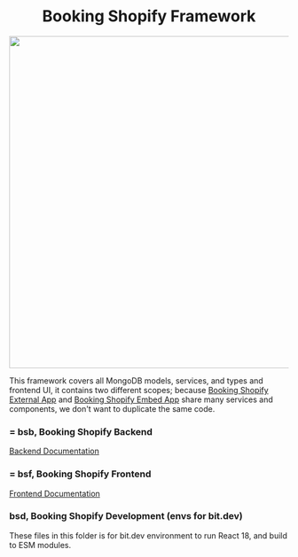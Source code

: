 <h1 align="center">Booking Shopify Framework</h1>

<p align="center">
  <img src="https://github.com/jamalsoueidan/booking-shopify-backend/blob/main/bit.png?raw=true" width="600"/>
</p>

This framework covers all MongoDB models, services, and types and frontend UI, it contains two different scopes; because [Booking Shopify External App](https://github.com/jamalsoueidan/booking-shopify-external-app) and [Booking Shopify Embed App](https://github.com/jamalsoueidan/booking-shopify-embed-app) share many services and components, we don't want to duplicate the same code.

### = bsb, Booking Shopify Backend

<a href="https://bit.cloud/jamalsoueidan/bsd" target="_blank">Backend Documentation</a><br />

### = bsf, Booking Shopify Frontend

<a href="https://bit.cloud/jamalsoueidan/bsf" target="_blank">Frontend Documentation</a>

### bsd, Booking Shopify Development (envs for bit.dev)

These files in this folder is for bit.dev environment to run React 18, and build to ESM modules.
